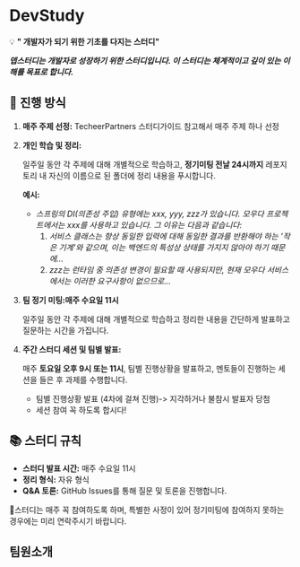 # DevStudy
💡 **" 개발자가 되기 위한 기초를 다지는 스터디"**

***뎁스터디는 개발자로 성장하기 위한 스터디입니다. 이 스터디는 체계적이고 깊이 있는 이해를 목표로 합니다.***

## 🚀 진행 방식

1. **매주 주제 선정:**
    TecheerPartners 스터디가이드 참고해서 매주 주제 하나 선정
    
2. **개인 학습 및 정리:**
    
    일주일 동안 각 주제에 대해 개별적으로 학습하고, **정기미팅 전날 24시까지** 레포지토리 내 자신의 이름으로 된 폴더에 정리 내용을 푸시합니다.
    
    
    **예시:**
    
    - *스프링의 DI(의존성 주입) 유형에는 xxx, yyy, zzz가 있습니다. 모우다 프로젝트에서는 xxx를 사용하고 있습니다. 그 이유는 다음과 같습니다:*
        1. *서비스 클래스는 항상 동일한 입력에 대해 동일한 결과를 반환해야 하는 '작은 기계'와 같으며, 이는 백엔드의 특성상 상태를 가지지 않아야 하기 때문에…*
        2. *zzz는 런타임 중 의존성 변경이 필요할 때 사용되지만, 현재 모우다 서비스에서는 이러한 요구사항이 없으므로…*
          
3. **팀 정기 미팅:매주 수요일 11시**
    
    일주일 동안 각 주제에 대해 개별적으로 학습하고 정리한 내용을 간단하게 발표하고 질문하는 시간을 가집니다.

4. **주간 스터디 세션 및 팀별 발표:**
    
    매주 **토요일 오후 9시 또는 11시**, 팀별 진행상황을 발표하고, 멘토들이 진행하는 세션을 들은 후 과제를 수행합니다.
    
    - 팀별 진행상황 발표 (4차에 걸쳐 진행)-> 지각하거나 불참시 발표자 당첨
    - 세션 참여 꼭 하도록 합시다!

## 📚 스터디 규칙

- **스터디 발표 시간:** 매주 수요일 11시
- **정리 형식:** 자유 형식
- **Q&A 토론:** GitHub Issues를 통해 질문 및 토론을 진행합니다.

스터디는 매주 꼭 참여하도록 하며, 특별한 사정이 있어 정기미팅에 참여하지 못하는 경우에는 미리 연락주시기 바랍니다.
## 팀원소개


